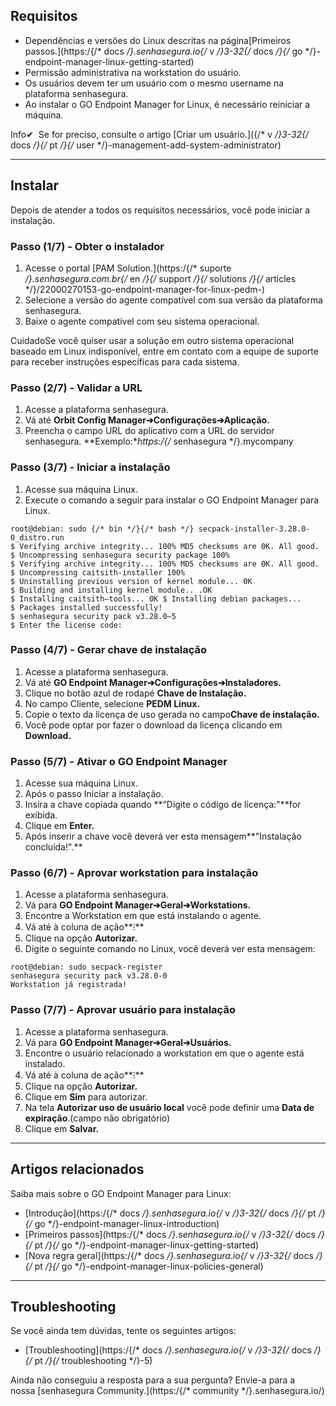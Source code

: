 ## Requisitos

* Dependências e versões do Linux descritas na página[Primeiros passos.](https:/{/* docs */}.senhasegura.io{/* v */}3-32{/* docs */}{/* go */}-endpoint-manager-linux-getting-started)
* Permissão administrativa na workstation do usuário.
* Os usuários devem ter um usuário com o mesmo username na plataforma senhasegura.
* Ao instalar o GO Endpoint Manager for Linux, é necessário reiniciar a máquina.

Info✔  Se for preciso, consulte o artigo [Criar um usuário.]({/* v */}3-32{/* docs */}{/* pt */}{/* user */}-management-add-system-administrator)



---

## Instalar

Depois de atender a todos os requisitos necessários, você pode iniciar a instalação.

### Passo (1/7\) \- Obter o instalador

1. Acesse o portal [PAM Solution.](https:/{/* suporte */}.senhasegura.com.br{/* en */}{/* support */}{/* solutions */}{/* articles */}/22000270153-go-endpoint-manager-for-linux-pedm-)
2. Selecione a versão do agente compatível com sua versão da plataforma senhasegura.
3. Baixe o agente compatível com seu sistema operacional.

CuidadoSe você quiser usar a solução em outro sistema operacional baseado em Linux indisponível, entre em contato com a equipe de suporte para receber instruções específicas para cada sistema.

### Passo (2/7\) \- Validar a URL

1. Acesse a plataforma senhasegura.
2. Vá até **Orbit Config Manager➔Configurações➔Aplicação.**
3. Preencha o campo URL do aplicativo com a URL do servidor senhasegura. **Exemplo:**https:/{/* senhasegura */}.mycompany

### Passo (3/7\) \- Iniciar a instalação

1. Acesse sua máquina Linux.
2. Execute o comando a seguir para instalar o GO Endpoint Manager para Linux.


```
root@debian: sudo {/* bin */}{/* bash */} secpack-installer-3.28.0-0_distro.run
$ Verifying archive integrity... 100% MD5 checksums are 0K. All good. 
$ Uncompressing senhasegura security package 100% 
$ Verifying archive integrity... 100% MD5 checksums are 0K. All good. 
$ Uncompressing caitsith-installer 100% 
$ Uninstalling previous version of kernel module... 0K 
$ Building and installing kernel module.. .OK 
$ Installing caitsith—tools... 0K $ Installing debian packages... 
$ Packages installed successfully! 
$ senhasegura security pack v3.28.0—5 
$ Enter the license code:
```
### Passo (4/7\) \- Gerar chave de instalação

1. Acesse a plataforma senhasegura.
2. Vá até **GO Endpoint Manager➔Configurações➔Instaladores.**
3. Clique no botão azul de rodapé **Chave de Instalação.**
4. No campo Cliente, selecione **PEDM Linux.**
5. Copie o texto da licença de uso gerada no campo**Chave de instalação.**
6. Você pode optar por fazer o download da licença clicando em **Download.**

### Passo (5/7\) \- Ativar o GO Endpoint Manager

1. Acesse sua máquina Linux.
2. Após o passo Iniciar a instalação.
3. Insira a chave copiada quando **“Digite o código de licença:"**for exibida.
4. Clique em **Enter.**
5. Após inserir a chave você deverá ver esta mensagem**"Instalação concluída!".**

### Passo (6/7\) \- Aprovar workstation para instalação

1. Acesse a plataforma senhasegura.
2. Vá para **GO Endpoint Manager➔Geral➔Workstations.**
3. Encontre a Workstation em que está instalando o agente.
4. Vá até à coluna de ação**⁝**
5. Clique na opção **Autorizar.**
6. Digite o seguinte comando no Linux, você deverá ver esta mensagem:


```
root@debian: sudo secpack-register
senhasegura security pack v3.28.0-0
Workstation já registrada!
```
### Passo (7/7\) \- Aprovar usuário para instalação

1. Acesse a plataforma senhasegura.
2. Vá para **GO Endpoint Manager➔Geral➔Usuários.**
3. Encontre o usuário relacionado a workstation em que o agente está instalado.
4. Vá até à coluna de ação**⁝**
5. Clique na opção **Autorizar.**
6. Clique em **Sim** para autorizar.
7. Na tela **Autorizar uso de usuário local** você pode definir uma **Data de expiração**.(campo não obrigatório)
8. Clique em **Salvar.**



---

## Artigos relacionados

Saiba mais sobre o GO Endpoint Manager para Linux:  


* [Introdução](https:/{/* docs */}.senhasegura.io{/* v */}3-32{/* docs */}{/* pt */}{/* go */}-endpoint-manager-linux-introduction)
* [Primeiros passos](https:/{/* docs */}.senhasegura.io{/* v */}3-32{/* docs */}{/* pt */}{/* go */}-endpoint-manager-linux-getting-started)
* [Nova regra geral](https:/{/* docs */}.senhasegura.io{/* v */}3-32{/* docs */}{/* pt */}{/* go */}-endpoint-manager-linux-policies-general)



---

## Troubleshooting

Se você ainda tem dúvidas, tente os seguintes artigos:

* [Troubleshooting](https:/{/* docs */}.senhasegura.io{/* v */}3-32{/* docs */}{/* pt */}{/* troubleshooting */}-5)

Ainda não conseguiu a resposta para a sua pergunta? Envie\-a para a nossa [senhasegura Community.](https:/{/* community */}.senhasegura.io/)

